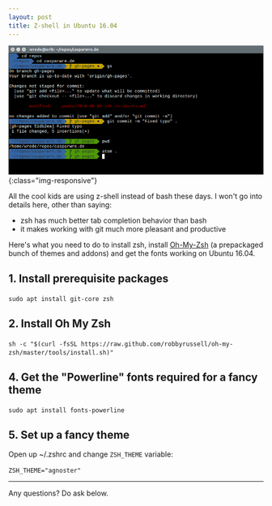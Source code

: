 ```yaml
---
layout: post
title: Z-shell in Ubuntu 16.04  
---
```


!['Beautiful Z-Shell'](/images/2016-05-zsh.png){:class="img-responsive"}

All the cool kids are using z-shell instead of bash these days. I won't go into details here, other than saying:

* zsh has much better tab completion behavior than bash
* it makes working with git much more pleasant and productive

Here's what you need to do to install zsh, install [Oh-My-Zsh](http://ohmyz.sh/) (a prepackaged bunch of themes and addons) and get the fonts working on Ubuntu 16.04.

## 1. Install prerequisite packages

`sudo apt install git-core zsh`

## 2. Install Oh My Zsh

`sh -c "$(curl -fsSL https://raw.github.com/robbyrussell/oh-my-zsh/master/tools/install.sh)"`

## 4. Get the "Powerline" fonts required for a fancy theme

`sudo apt install fonts-powerline`

## 5. Set up a fancy theme
Open up ~/.zshrc and change `ZSH_THEME` variable:

`ZSH_THEME="agnoster"`

---
Any questions? Do ask below.
